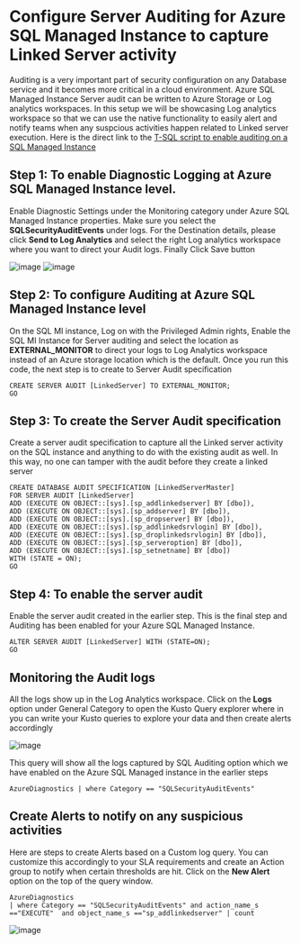 # Configure Server Auditing for Azure SQL Managed Instance to capture Linked Server activity
Auditing is a very important part of security configuration on any Database service and it becomes more critical in a cloud environment. Azure SQL Managed Instance Server audit can be written to Azure Storage or Log analytics workspaces. In this setup we will be showcasing Log analytics workspace so that we can use the native functionality to easily alert and notify teams when any suspcious activities happen related to Linked server execution. Here is the direct link to the 
  [T-SQL script to enable auditing on a SQL Managed Instance](https://github.com/raghavender7/Prevent-Data-Exfiltration-in-Azure-SQL-Managed-Instance/blob/master/SQLAuditingbackuprestoreMI.sql)
## Step 1: To enable Diagnostic Logging at Azure SQL Managed Instance level.

Enable Diagnostic Settings under the Monitoring category under Azure SQL Managed Instance properties. Make sure you select the **SQLSecurityAuditEvents** under logs. For the Destination details, please click **Send to Log Analytics** and select the right Log analytics workspace where you want to direct your Audit logs. Finally Click Save button

![image](https://user-images.githubusercontent.com/22504173/75150778-1e05b480-56d3-11ea-8b37-f45cf9375c84.png)
![image](https://user-images.githubusercontent.com/22504173/75150785-22ca6880-56d3-11ea-938c-7d4fbf473790.png)

## Step 2: To configure Auditing at Azure SQL Managed Instance level 
On the SQL MI instance, Log on with the Privileged Admin rights, Enable the SQL MI Instance for Server auditing and select the location as **EXTERNAL_MONITOR** to direct your logs to Log Analytics workspace instead of an Azure storage location which is the default.
Once you run this code, the next step is to create to Server Audit specification
```TSQL
CREATE SERVER AUDIT [LinkedServer] TO EXTERNAL_MONITOR;
GO
```
## Step 3: To create the Server Audit specification
Create a server audit specification to capture all the Linked server activity on the SQL instance and anything to do with the existing audit as well. In this way, no one can tamper with the audit before they create a linked server

```TSQL
CREATE DATABASE AUDIT SPECIFICATION [LinkedServerMaster]
FOR SERVER AUDIT [LinkedServer]
ADD (EXECUTE ON OBJECT::[sys].[sp_addlinkedserver] BY [dbo]),
ADD (EXECUTE ON OBJECT::[sys].[sp_addserver] BY [dbo]),
ADD (EXECUTE ON OBJECT::[sys].[sp_dropserver] BY [dbo]),
ADD (EXECUTE ON OBJECT::[sys].[sp_addlinkedsrvlogin] BY [dbo]),
ADD (EXECUTE ON OBJECT::[sys].[sp_droplinkedsrvlogin] BY [dbo]),
ADD (EXECUTE ON OBJECT::[sys].[sp_serveroption] BY [dbo]),
ADD (EXECUTE ON OBJECT::[sys].[sp_setnetname] BY [dbo])
WITH (STATE = ON);
GO
```
## Step 4: To enable the server audit

Enable the server audit created in the earlier step. This is the final step and Auditing has been enabled for your Azure SQL Managed Instance.
```TSQL
ALTER SERVER AUDIT [LinkedServer] WITH (STATE=ON);
GO
```
## Monitoring the Audit logs
All the logs show up in the Log Analytics workspace. Click on the **Logs** option under General Category to open the Kusto Query explorer where in you can write your Kusto queries to explore your data and then create alerts accordingly

![image](https://user-images.githubusercontent.com/22504173/75543363-9cbe6280-59ef-11ea-92c4-df51018417b7.png)

This query will show all the logs captured by SQL Auditing option which we have enabled on the Azure SQL Managed instance in the earlier steps
```KQL
AzureDiagnostics | where Category == "SQLSecurityAuditEvents" 
```
## Create Alerts to notify on any suspicious activities
Here are steps to create Alerts based on a Custom log query. You can customize this accordingly to your SLA requirements and create an Action group to notify when certain thresholds are hit. Click on the **New Alert** option on the top of the query window.
```KQL
AzureDiagnostics
| where Category == "SQLSecurityAuditEvents" and action_name_s =="EXECUTE"  and object_name_s =="sp_addlinkedserver" | count
```

![image](https://user-images.githubusercontent.com/22504173/75151572-016a7c00-56d5-11ea-85d4-5780b35ac0c2.png)

